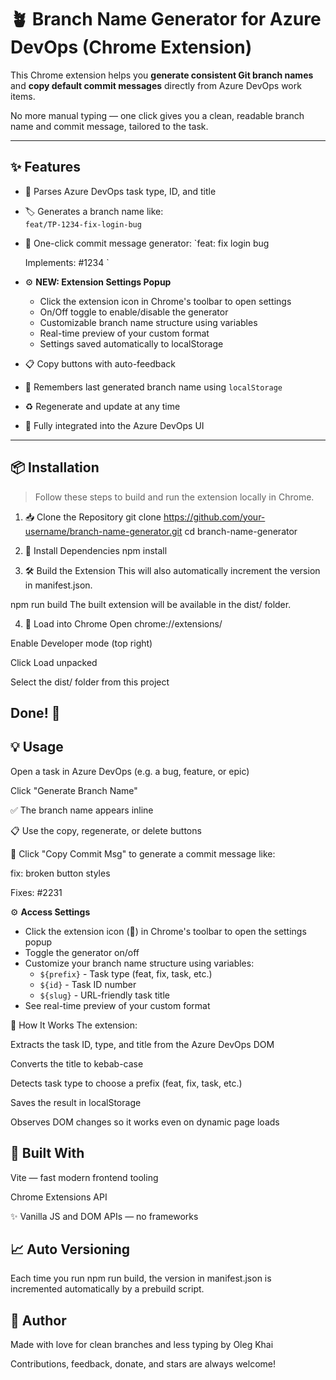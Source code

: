 # 🪴 Branch Name Generator for Azure DevOps (Chrome Extension)

This Chrome extension helps you **generate consistent Git branch names** and **copy default commit messages** directly from Azure DevOps work items.

No more manual typing — one click gives you a clean, readable branch name and commit message, tailored to the task.

---

## ✨ Features

- 🧠 Parses Azure DevOps task type, ID, and title
- 🏷 Generates a branch name like:  
  `feat/TP-1234-fix-login-bug`
- 📝 One-click commit message generator:
  `feat: fix login bug
  
  Implements: #1234
  `
- ⚙️ **NEW: Extension Settings Popup**
  - Click the extension icon in Chrome's toolbar to open settings
  - On/Off toggle to enable/disable the generator
  - Customizable branch name structure using variables
  - Real-time preview of your custom format
  - Settings saved automatically to localStorage
- 📋 Copy buttons with auto-feedback
- 💾 Remembers last generated branch name using `localStorage`
- ♻️ Regenerate and update at any time
- 💅 Fully integrated into the Azure DevOps UI

---

## 📦 Installation

> Follow these steps to build and run the extension locally in Chrome.

1. 📥 Clone the Repository
git clone https://github.com/your-username/branch-name-generator.git
cd branch-name-generator

2. 🔧 Install Dependencies
npm install

3. 🛠 Build the Extension
This will also automatically increment the version in manifest.json.

npm run build
The built extension will be available in the dist/ folder.

4. 🧩 Load into Chrome
Open chrome://extensions/

Enable Developer mode (top right)

Click Load unpacked

Select the dist/ folder from this project

## Done! 🎉

## 💡 Usage
Open a task in Azure DevOps (e.g. a bug, feature, or epic)

Click "Generate Branch Name"

✅ The branch name appears inline

📋 Use the copy, regenerate, or delete buttons

📝 Click "Copy Commit Msg" to generate a commit message like:

  fix: broken button styles

  Fixes: #2231

⚙️ **Access Settings**
- Click the extension icon (🧩) in Chrome's toolbar to open the settings popup
- Toggle the generator on/off
- Customize your branch name structure using variables:
  - `${prefix}` - Task type (feat, fix, task, etc.)
  - `${id}` - Task ID number
  - `${slug}` - URL-friendly task title
- See real-time preview of your custom format

🧠 How It Works
The extension:

Extracts the task ID, type, and title from the Azure DevOps DOM

Converts the title to kebab-case

Detects task type to choose a prefix (feat, fix, task, etc.)

Saves the result in localStorage

Observes DOM changes so it works even on dynamic page loads

## 🚀 Built With
Vite — fast modern frontend tooling

Chrome Extensions API

✨ Vanilla JS and DOM APIs — no frameworks

## 📈 Auto Versioning
Each time you run npm run build, the version in manifest.json is incremented automatically by a prebuild script.

## 🖤 Author
Made with love for clean branches and less typing
by Oleg Khai

Contributions, feedback, donate, and stars are always welcome!